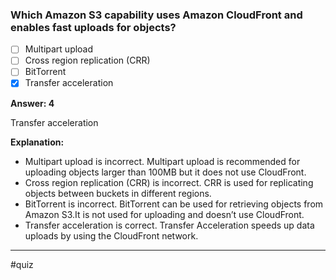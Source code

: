 ### **Which Amazon S3 capability uses Amazon CloudFront and enables fast uploads for objects?**

- [ ] Multipart upload
- [ ] Cross region replication (CRR)
- [ ] BitTorrent
- [x] Transfer acceleration

**Answer: 4**

Transfer acceleration

**Explanation:**

- Multipart upload is incorrect. Multipart upload is recommended for uploading objects larger than 100MB but it does not use CloudFront.
- Cross region replication (CRR) is incorrect. CRR is used for replicating objects between buckets in different regions.
- BitTorrent is incorrect. BitTorrent can be used for retrieving objects from Amazon S3.It is not used for uploading and doesn’t use CloudFront.
- Transfer acceleration is correct. Transfer Acceleration speeds up data uploads by using the CloudFront network.

---- 
#quiz 